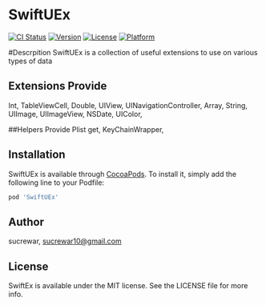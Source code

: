 # SwiftUEx

[![CI Status](http://img.shields.io/travis/sucrewar/SwiftUEx.svg?style=flat)](https://travis-ci.org/sucrewar/SwiftUEx)
[![Version](https://img.shields.io/cocoapods/v/SwiftUEx.svg?style=flat)](http://cocoapods.org/pods/SwiftUEx)
[![License](https://img.shields.io/cocoapods/l/SwiftUEx.svg?style=flat)](http://cocoapods.org/pods/SwiftUEx)
[![Platform](https://img.shields.io/cocoapods/p/SwiftUEx.svg?style=flat)](http://cocoapods.org/pods/SwiftUEx)

#Descrpition 
SwiftUEx is a collection of useful extensions to use on various types of data

## Extensions Provide 
Int,
TableViewCell,
Double,
UIView,
UINavigationController, 
Array,
String,
UIImage,
UIImageView,
NSDate,
UIColor,

##Helpers Provide
Plist get,
KeyChainWrapper,

## Installation

SwiftUEx is available through [CocoaPods](http://cocoapods.org). To install
it, simply add the following line to your Podfile:

```ruby
pod 'SwiftUEx'
```

## Author

sucrewar, sucrewar10@gmail.com

## License

SwiftEx is available under the MIT license. See the LICENSE file for more info.
